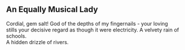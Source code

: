 An Equally Musical Lady
-----------------------
Cordial, gem salt! God of the depths of my fingernails - your loving  
stills your decisive regard as though it were electricity. A velvety rain of schools.  
A hidden drizzle of rivers.  
